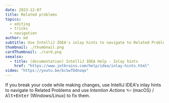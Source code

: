 ```yaml
---
date: 2023-12-07
title: Related problems
topics:
  - editing
  - tricks
  - navigation
author: md
subtitle: Use IntelliJ IDEA's inlay hints to navigate to Related Problems
thumbnail: ./thumbnail.png
cardThumbnail: ./card.png
seealso:
  - title: (documentation) IntelliJ IDEA Help - Inlay hints
    href: "https://www.jetbrains.com/help/idea/inlay-hints.html"
video: "https://youtu.be/bcSwTDdnoqo"
---
```


If you break your code while making changes, use IntelliJ IDEA's inlay hints to navigate to Related Problems and use _Intention Actions_ <kbd>⌥⏎</kbd> (macOS) / <kbd>Alt+Enter</kbd> (Windows/Linux) to fix them.

